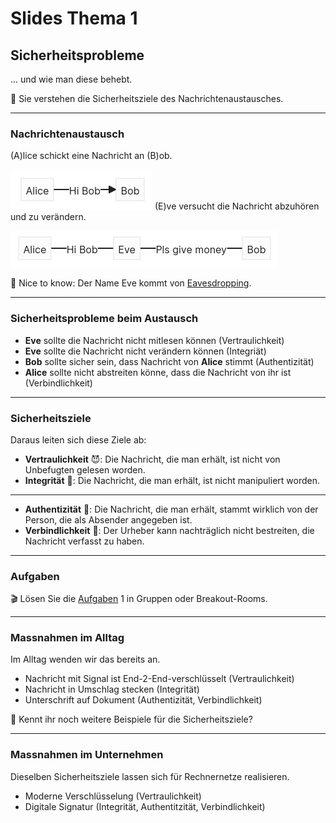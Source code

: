 # Slides Thema 1
## Sicherheitsprobleme

... und wie man diese behebt.

🎯 Sie verstehen die Sicherheitsziele des Nachrichtenaustausches.

---

### Nachrichtenaustausch

(A)lice schickt eine Nachricht an (B)ob.

![](./alice-to-bob.png)
(E)ve versucht die Nachricht abzuhören und zu verändern.

![](./alice-eve-bob.png)

🧠 Nice to know: Der Name Eve kommt von [Eavesdropping](https://en.wikipedia.org/wiki/Eavesdropping).

---

### Sicherheitsprobleme beim Austausch

* **Eve** sollte die Nachricht nicht mitlesen können (Vertraulichkeit)
* **Eve** sollte die Nachricht nicht verändern können (Integriät)
* **Bob** sollte sicher sein, dass Nachricht von **Alice** stimmt (Authentizität)
* **Alice** sollte nicht abstreiten könne, dass die Nachricht von ihr ist (Verbindlichkeit)

---

### Sicherheitsziele

Daraus leiten sich diese Ziele ab:

* **Vertraulichkeit** 😈: Die Nachricht, die man erhält, ist nicht von Unbefugten gelesen worden.
* **Integrität** 💎: Die Nachricht, die man erhält, ist nicht manipuliert worden.

---

* **Authentizität** 🙋‍: Die Nachricht, die man erhält, stammt wirklich von der Person, die als Absender angegeben ist.
* **Verbindlichkeit** 📝: Der Urheber kann nachträglich nicht bestreiten, die Nachricht verfasst zu haben.

---

### Aufgaben

🎬 Lösen Sie die [Aufgaben](excercise1.md#Aufgaben) 1 in Gruppen oder Breakout-Rooms.

---

### Massnahmen im Alltag

Im Alltag wenden wir das bereits an.

* Nachricht mit Signal ist End-2-End-verschlüsselt (Vertraulichkeit)
* Nachricht in Umschlag stecken (Integrität)
* Unterschrift auf Dokument (Authentizität, Verbindlichkeit)

🤔 Kennt ihr noch weitere Beispiele für die Sicherheitsziele?

---

### Massnahmen im Unternehmen

Dieselben Sicherheitsziele lassen sich für Rechnernetze realisieren.

* Moderne Verschlüsselung (Vertraulichkeit)
* Digitale Signatur (Integrität, Authentitzität, Verbindlichkeit)
